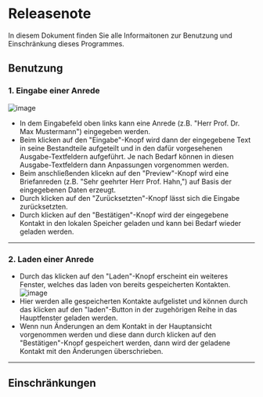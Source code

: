 # Releasenote
In diesem Dokument finden Sie alle Informaitonen zur Benutzung und Einschränkung dieses Programmes.

## Benutzung
### 1. Eingabe einer Anrede

![image](https://github.com/Chessosaurus/SW_Quality_TTL/assets/52112815/00a208fd-3052-4c45-bd6f-1d46541f174c)

* In dem Eingabefeld oben links kann eine Anrede (z.B. "Herr Prof. Dr. Max Mustermann") eingegeben werden. 
* Beim klicken auf den "Eingabe"-Knopf wird dann der eingegebene Text in seine Bestandteile aufgeteilt und in den dafür vorgesehenen Ausgabe-Textfeldern aufgeführt. Je nach Bedarf können in diesen Ausgabe-Textfeldern dann Anpassungen vorgenommen werden.
* Beim anschließenden klicekn auf den "Preview"-Knopf wird eine Briefanreden (z.B. "Sehr geehrter Herr Prof. Hahn,") auf Basis der eingegebenen Daten erzeugt.
* Durch klicken auf den "Zurücksetzten"-Knopf lässt sich die Eingabe zurücksetzten.
* Durch klicken auf den "Bestätigen"-Knopf wird der eingegebene Kontakt in den lokalen Speicher geladen und kann bei Bedarf wieder geladen werden.

---
### 2. Laden einer Anrede

* Durch das klicken auf den "Laden"-Knopf erscheint ein weiteres Fenster, welches das laden von bereits gespeicherten Kontakten.
![image](https://github.com/Chessosaurus/SW_Quality_TTL/assets/52112815/16b44dca-9c2d-46c7-b688-26e2536c338f)
* Hier werden alle gespeicherten Kontakte aufgelistet und können durch das klicken auf den "laden"-Button in der zugehörigen Reihe in das Hauptfenster geladen werden.
* Wenn nun Änderungen an dem Kontakt in der Hauptansicht vorgenommen werden und diese dann durch klicken auf den "Bestätigen"-Knopf gespeichert werden, dann wird der geladene Kontakt mit den Änderungen überschrieben.

---

## Einschränkungen
